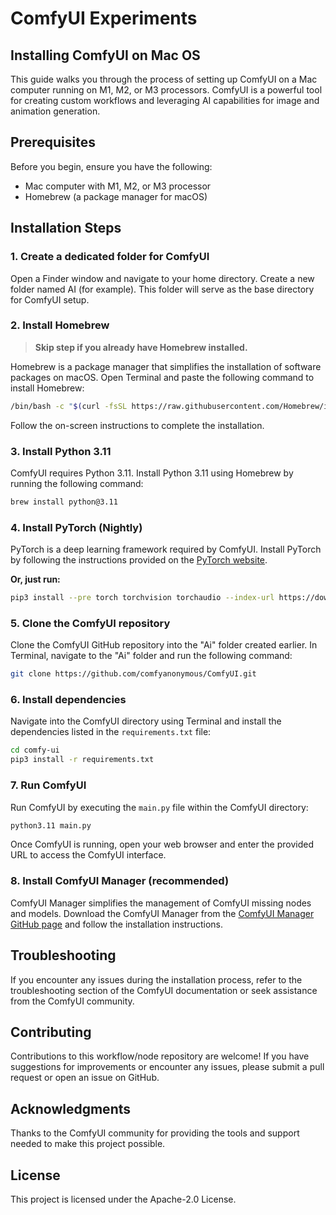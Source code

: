 # ComfyUI Experiments

## Installing ComfyUI on Mac OS

This guide walks you through the process of setting up ComfyUI on a Mac computer running on M1, M2, or M3 processors. ComfyUI is a powerful tool for creating custom workflows and leveraging AI capabilities for image and animation generation.

## Prerequisites

Before you begin, ensure you have the following:

- Mac computer with M1, M2, or M3 processor
- Homebrew (a package manager for macOS)

## Installation Steps

### 1. Create a dedicated folder for ComfyUI

Open a Finder window and navigate to your home directory. Create a new folder named AI (for example). This folder will serve as the base directory for ComfyUI setup.

### 2. Install Homebrew

> **Skip step if you already have Homebrew installed.**

Homebrew is a package manager that simplifies the installation of software packages on macOS. Open Terminal and paste the following command to install Homebrew:

```bash
/bin/bash -c "$(curl -fsSL https://raw.githubusercontent.com/Homebrew/install/HEAD/install.sh)"
```

Follow the on-screen instructions to complete the installation.

### 3. Install Python 3.11

ComfyUI requires Python 3.11. Install Python 3.11 using Homebrew by running the following command:

```bash
brew install python@3.11
```

### 4. Install PyTorch (Nightly)

PyTorch is a deep learning framework required by ComfyUI. Install PyTorch by following the instructions provided on the [PyTorch website](https://pytorch.org/get-started/locally/).

**Or, just run:**

```bash
pip3 install --pre torch torchvision torchaudio --index-url https://download.pytorch.org/whl/nightly/cpu
```

### 5. Clone the ComfyUI repository

Clone the ComfyUI GitHub repository into the "Ai" folder created earlier. In Terminal, navigate to the "Ai" folder and run the following command:

```bash
git clone https://github.com/comfyanonymous/ComfyUI.git
```

### 6. Install dependencies

Navigate into the ComfyUI directory using Terminal and install the dependencies listed in the `requirements.txt` file:

```bash
cd comfy-ui
pip3 install -r requirements.txt
```

### 7. Run ComfyUI

Run ComfyUI by executing the `main.py` file within the ComfyUI directory:

```bash
python3.11 main.py
```

Once ComfyUI is running, open your web browser and enter the provided URL to access the ComfyUI interface.

### 8. Install ComfyUI Manager (recommended)

ComfyUI Manager simplifies the management of ComfyUI missing nodes and models. Download the ComfyUI Manager from the [ComfyUI Manager GitHub page](https://github.com/ltdrdata/ComfyUI-Manager) and follow the installation instructions.


## Troubleshooting

If you encounter any issues during the installation process, refer to the troubleshooting section of the ComfyUI documentation or seek assistance from the ComfyUI community.

## Contributing

Contributions to this workflow/node repository are welcome! If you have suggestions for improvements or encounter any issues, please submit a pull request or open an issue on GitHub.

## Acknowledgments

Thanks to the ComfyUI community for providing the tools and support needed to make this project possible.

## License

This project is licensed under the Apache-2.0 License.
